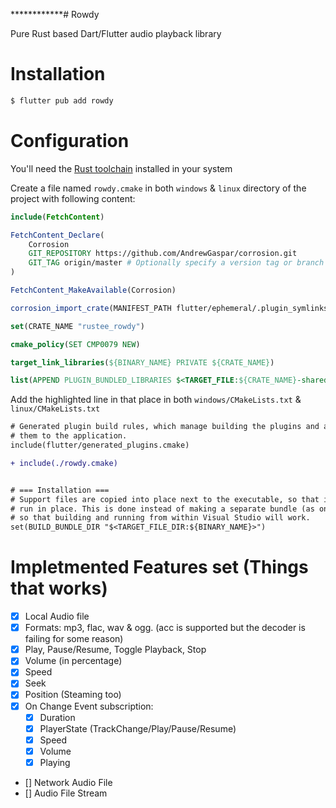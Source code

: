 ************# Rowdy

Pure Rust based Dart/Flutter audio playback library

# Installation


```bash
$ flutter pub add rowdy
```

# Configuration

You'll need the [Rust toolchain](https://rustup.rs) installed in your system

Create a file named `rowdy.cmake` in both `windows` & `linux` directory of the project with following content:

```cmake
include(FetchContent)

FetchContent_Declare(
    Corrosion
    GIT_REPOSITORY https://github.com/AndrewGaspar/corrosion.git
    GIT_TAG origin/master # Optionally specify a version tag or branch here
)

FetchContent_MakeAvailable(Corrosion)

corrosion_import_crate(MANIFEST_PATH flutter/ephemeral/.plugin_symlinks/rowdy/rustee_rowdy/Cargo.toml)

set(CRATE_NAME "rustee_rowdy")

cmake_policy(SET CMP0079 NEW)

target_link_libraries(${BINARY_NAME} PRIVATE ${CRATE_NAME})

list(APPEND PLUGIN_BUNDLED_LIBRARIES $<TARGET_FILE:${CRATE_NAME}-shared>)
```

Add the highlighted line in that place in both `windows/CMakeLists.txt` & `linux/CMakeLists.txt`

```diff
# Generated plugin build rules, which manage building the plugins and adding
# them to the application.
include(flutter/generated_plugins.cmake)

+ include(./rowdy.cmake)


# === Installation ===
# Support files are copied into place next to the executable, so that it can
# run in place. This is done instead of making a separate bundle (as on Linux)
# so that building and running from within Visual Studio will work.
set(BUILD_BUNDLE_DIR "$<TARGET_FILE_DIR:${BINARY_NAME}>")
```

# Impletmented Features set (Things that works)
- [x] Local Audio file
- [x] Formats: mp3, flac, wav & ogg. (acc is supported but the decoder is failing for some reason)
- [x] Play, Pause/Resume, Toggle Playback, Stop
- [x] Volume (in percentage)
- [x] Speed
- [x] Seek
- [x] Position (Steaming too)
- [x] On Change Event subscription:
  - [x] Duration
  - [x] PlayerState (TrackChange/Play/Pause/Resume)
  - [x] Speed
  - [x] Volume
  - [x] Playing
- [] Network Audio File
- [] Audio File Stream